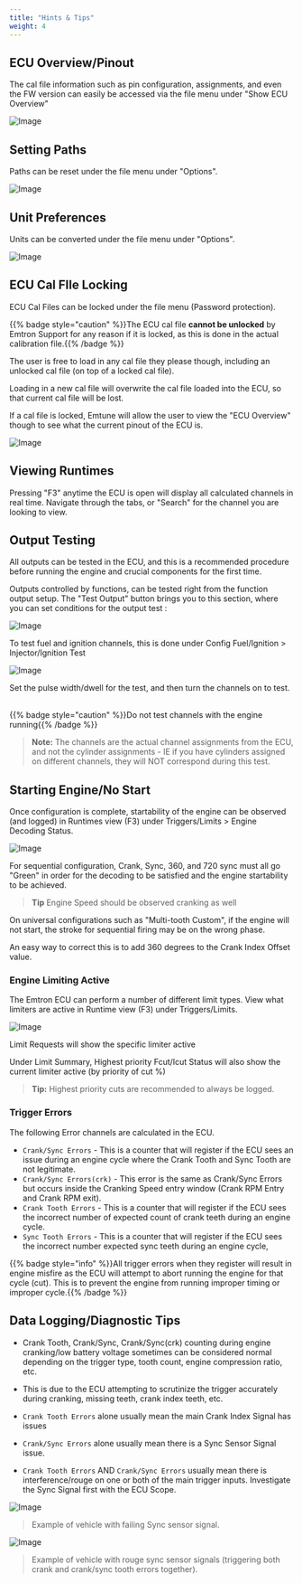 ```yaml
---
title: "Hints & Tips"
weight: 4
---
```


## ECU Overview/Pinout

The cal file information such as pin configuration, assignments, and even the FW version can easily be accessed via the file menu under "Show ECU Overview"

![Image](</img/NewItem770.png>)


## Setting Paths

Paths can be reset under the file menu under "Options".

![Image](</img/NewItem771.png>)


## Unit Preferences


Units can be converted under the file menu under "Options".

![Image](</img/NewItem772.png>)


## ECU Cal FIle Locking

ECU Cal Files can be locked under the file menu (Password protection).

{{% badge style="caution" %}}The ECU cal file **cannot be unlocked** by Emtron Support for any reason if it is locked, as this is done in the actual calibration file.{{% /badge %}}

The user is free to load in any cal file they please though, including an unlocked cal file (on top of a locked cal file).

Loading in a new cal file will overwrite the cal file loaded into the ECU, so that current cal file will be lost.

If a cal file is locked, Emtune will allow the user to view the "ECU Overview" though to see what the current pinout of the ECU is.

![Image](</img/NewItem774.png>)


## Viewing Runtimes

Pressing "F3" anytime the ECU is open will display all calculated channels in real time.
Navigate through the tabs, or "Search" for the channel you are looking to view.


## Output Testing

All outputs can be tested in the ECU, and this is a recommended procedure before running the engine and crucial components for the first time.

Outputs controlled by functions, can be tested right from the function output setup. The "Test Output" button brings you to this section, where you can set conditions for the output test :

![Image](</img/NewItem768.png>)

To test fuel and ignition channels, this is done under Config Fuel/Ignition \> Injector/Ignition Test

![Image](</img/NewItem769.png>)

Set the pulse width/dwell for the test, and then turn the channels on to test. &nbsp;

{{% badge style="caution" %}}Do not test channels with the engine running{{% /badge %}}

> **Note:** The channels are the actual channel assignments from the ECU, and not the cylinder assignments - IE if you have cylinders assigned on different channels, they will NOT correspond during this test.


## Starting Engine/No Start

Once configuration is complete, startability of the engine can be observed (and logged) in Runtimes view (F3) under Triggers/Limits \> Engine Decoding Status.


![Image](</img/NewItem766.png>)

For sequential configuration, Crank, Sync, 360, and 720 sync must all go "Green" in order for the decoding to be satisfied and the engine startability to be achieved. &nbsp;

> **Tip** Engine Speed should be observed cranking as well

On universal configurations such as "Multi-tooth Custom", if the engine will not start, the stroke for sequential firing may be on the wrong phase.

An easy way to correct this is to add 360 degrees to the Crank Index Offset value.


### Engine Limiting Active

The Emtron ECU can perform a number of different limit types. View what limiters are active in Runtime view (F3) under Triggers/Limits.

![Image](</img/NewItem767.png>)

Limit Requests will show the specific limiter active

Under Limit Summary, Highest priority Fcut/Icut Status will also show the current limiter active (by priority of cut %)

> **Tip:** Highest priority cuts are recommended to always be logged.


### Trigger Errors

The following Error channels are calculated in the ECU.

* `Crank/Sync Errors` - This is a counter that will register if the ECU sees an issue during an engine cycle where the Crank Tooth and Sync Tooth are not legitimate.
* `Crank/Sync Errors(crk)` - This error is the same as Crank/Sync Errors but occurs inside the Cranking Speed entry window (Crank RPM Entry and Crank RPM exit).
* `Crank Tooth Errors` - This is a counter that will register if the ECU sees the incorrect number of expected count of crank teeth during an engine cycle.
* `Sync Tooth Errors` - This is a counter that will register if the ECU sees the incorrect number expected sync teeth during an engine cycle,

{{% badge style="info" %}}All trigger errors when they register will result in engine misfire as the ECU will attempt to abort running the engine for that cycle (cut). This is to prevent the engine from running improper timing or improper cycle.{{% /badge %}}


## Data Logging/Diagnostic Tips

* Crank Tooth, Crank/Sync, Crank/Sync(crk) counting during engine cranking/low battery voltage sometimes can be considered normal depending on the trigger type, tooth count, engine compression ratio, etc.&nbsp;

* This is due to the ECU attempting to scrutinize the trigger accurately during cranking, missing teeth, crank index teeth, etc.
* `Crank Tooth Errors` alone usually mean the main Crank Index Signal has issues
* `Crank/Sync Errors` alone usually mean there is a Sync Sensor Signal issue.
* `Crank Tooth Errors` AND `Crank/Sync Errors` usually mean there is interference/rouge on one or both of the main trigger inputs. Investigate the Sync Signal first with the ECU Scope.

![Image](</img/NewItem900.png>)
> Example of vehicle with failing Sync sensor signal.

![Image](</img/NewItem901.png>)
> Example of vehicle with rouge sync sensor signals (triggering both crank and crank/sync tooth errors together).
